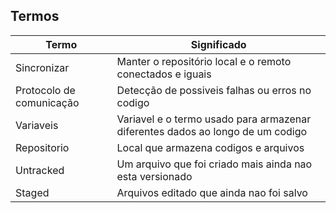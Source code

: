 Termos
-------

|Termo|Significado|
|-----|-----------|
|Sincronizar|Manter o repositório local e o remoto conectados e iguais|
|Protocolo de comunicação|Detecção de possiveis falhas ou erros no codigo|
|Variaveis|Variavel e o termo usado para armazenar diferentes dados ao longo de um codigo|
|Repositorio| Local que armazena codigos e arquivos|
|Untracked|Um arquivo que foi criado mais ainda nao esta versionado|
|Staged| Arquivos editado que ainda nao foi salvo|  
